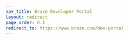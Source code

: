 ```yaml
---
nav_title: Braze Developer Portal
layout: redirect
page_order: 0.1
redirect_to: https://www.braze.com/dev-portal
---
```

